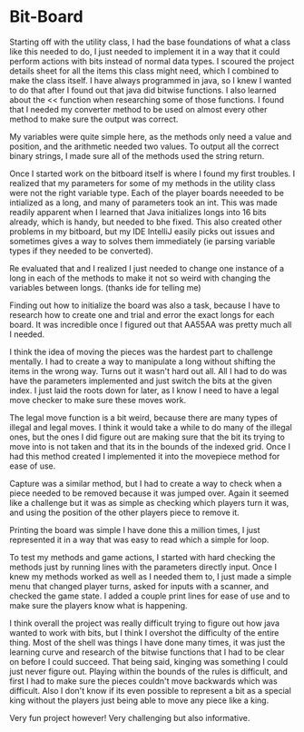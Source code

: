# Bit-Board

Starting off with the utility class, I had the base foundations of what a class like this needed to do, I just needed to implement it in a way that it could perform actions with bits instead of normal data types. I scoured the project details sheet for all the items this class might need, which I combined to make the class itself. I have always programmed in java, so I knew I wanted to do that after I found out that java did bitwise functions. I also learned about the << function when researching some of those functions. I found that I needed my converter method to be used on almost every other method to make sure the output was correct. 

My variables were quite simple here, as the methods only need a value and position, and the arithmetic needed two values. To output all the correct binary strings, I made sure all of the methods used the string return.

Once I started work on the bitboard itself is where I found my first troubles. I realized that my parameters for some of my methods in the utility class were not the right variable type. Each of the player boards neeeded to be intialized as a long, and many of parameters took an int. This was made readily apparent when I learned that Java initializes longs into 16 bits already, which is handy, but needed to bhe fixed. This also created other problems in my bitboard, but my IDE IntelliJ easily picks out issues and sometimes gives a way to solves them immediately (ie parsing variable types if they needed to be converted).

Re evaluated that and I realized I just needed to change one instance of a long in each of the methods to make it not so weird with changing the variables between longs. (thanks ide for telling me)

Finding out how to initialize the board was also a task, because I have to research how to create one and trial and error the exact longs for each board. It was incredible once I figured out that AA55AA was pretty much all I needed. 

I think the idea of moving the pieces was the hardest part to challenge mentally. I had to create a way to manipulate a long without shifting the items in the wrong way. Turns out it wasn't hard out all. All I had to do was have the parameters implemented and just switch the bits at the given index. I just laid the roots down for later, as I know I need to have a legal move checker to make sure these moves work.

The legal move function is a bit weird, because there are many types of illegal and legal moves. I think it would take a while to do many of the illegal ones, but the ones I did figure out are making sure that the bit its trying to move into is not taken and that its in the bounds of the indexed grid. Once I had this method created I implemented it into the movepiece method for ease of use.

Capture was a similar method, but I had to create a way to check when a piece needed to be removed because it was jumped over. Again it seemed like a challenge but it was as simple as checking which players turn it was, and using the position of the other players piece to remove it.

Printing the board was simple I have done this a million times, I just represented it in a way that was easy to read which a simple for loop.

To test my methods and game actions, I started with hard checking the methods just by running lines with the parameters directly input. Once I knew my methods worked as well as I needed them to, I just made a simple menu that changed player turns, asked for inputs with a scanner, and checked the game state. I added a couple print lines for ease of use and to make sure the players know what is happening.

I think overall the project was really difficult trying to figure out how java wanted to work with bits, but I think I overshot the difficulty of the entire thing. Most of the shell was things I have done many times, it was just the learning curve and research of the bitwise functions that I had to be clear on before I could succeed. That being said, kinging was something I could just never figure out. Playing within the bounds of the rules is difficult, and first I had to make sure the pieces couldn't move backwards which was difficult. Also I don't know if its even possible to represent a bit as a special king without the players just being able to move any piece like a king. 

Very fun project however! Very challenging but also informative.

